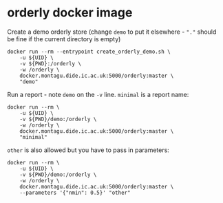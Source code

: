 # orderly docker image

Create a demo orderly store (change `demo` to put it elsewhere - `"."` should be fine if the current directory is empty)

```
docker run --rm --entrypoint create_orderly_demo.sh \
    -u ${UID} \
    -v ${PWD}:/orderly \
    -w /orderly \
    docker.montagu.dide.ic.ac.uk:5000/orderly:master \
    "demo"
```

Run a report - note `demo` on the `-v` line.  `minimal` is a report name:

```
docker run --rm \
    -u ${UID} \
    -v ${PWD}/demo:/orderly \
    -w /orderly \
    docker.montagu.dide.ic.ac.uk:5000/orderly:master \
    "minimal"
```

`other` is also allowed but you have to pass in parameters:

```
docker run --rm \
    -u ${UID} \
    -v ${PWD}/demo:/orderly \
    -w /orderly \
    docker.montagu.dide.ic.ac.uk:5000/orderly:master \
    --parameters '{"nmin": 0.5}' "other"
```
